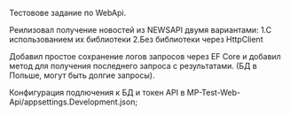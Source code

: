 Тестовове задание по WebApi.

Реилизовал получение новостей из NEWSAPI двумя вариантами:
1.С использованием их библиотеки
2.Без библиотеки через HttpClient

Добавил простое сохранение логов запросов через EF Core и добавил метод для получения последнего запроса с результатами. (БД в Польше, могут быть долгие запросы).

Конфигурация подлючения к БД и токен API в MP-Test-Web-Api/appsettings.Development.json;
